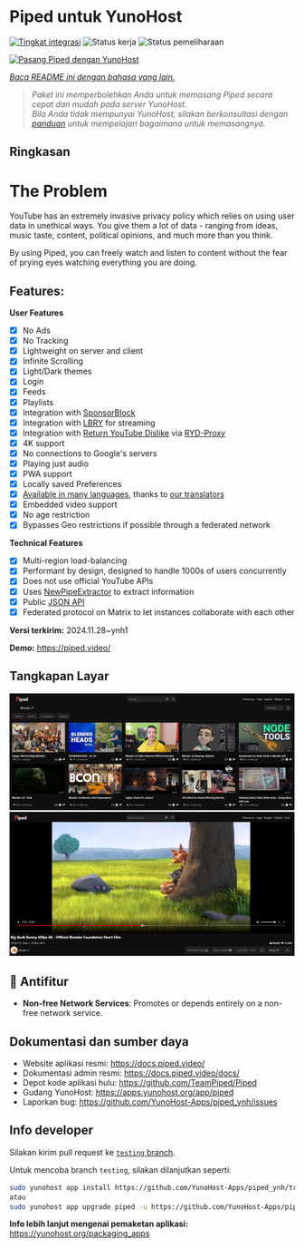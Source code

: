 <!--
N.B.: README ini dibuat secara otomatis oleh <https://github.com/YunoHost/apps/tree/master/tools/readme_generator>
Ini TIDAK boleh diedit dengan tangan.
-->

# Piped untuk YunoHost

[![Tingkat integrasi](https://apps.yunohost.org/badge/integration/piped)](https://ci-apps.yunohost.org/ci/apps/piped/)
![Status kerja](https://apps.yunohost.org/badge/state/piped)
![Status pemeliharaan](https://apps.yunohost.org/badge/maintained/piped)

[![Pasang Piped dengan YunoHost](https://install-app.yunohost.org/install-with-yunohost.svg)](https://install-app.yunohost.org/?app=piped)

*[Baca README ini dengan bahasa yang lain.](./ALL_README.md)*

> *Paket ini memperbolehkan Anda untuk memasang Piped secara cepat dan mudah pada server YunoHost.*  
> *Bila Anda tidak mempunyai YunoHost, silakan berkonsultasi dengan [panduan](https://yunohost.org/install) untuk mempelajari bagaimana untuk memasangnya.*

## Ringkasan

# The Problem

YouTube has an extremely invasive privacy policy which relies on using user data in unethical ways. You give them a lot of data - ranging from ideas, music taste, content, political opinions, and much more than you think.

By using Piped, you can freely watch and listen to content without the fear of prying eyes watching everything you are doing.

## Features:

**User Features**

-   [x] No Ads
-   [x] No Tracking
-   [x] Lightweight on server and client
-   [x] Infinite Scrolling
-   [x] Light/Dark themes
-   [x] Login
-   [x] Feeds
-   [x] Playlists
-   [x] Integration with [SponsorBlock](https://github.com/ajayyy/SponsorBlock)
-   [x] Integration with [LBRY](https://lbry.com/) for streaming
-   [x] Integration with [Return YouTube Dislike](https://returnyoutubedislike.com/) via [RYD-Proxy](https://github.com/TeamPiped/RYD-Proxy)
-   [x] 4K support
-   [x] No connections to Google's servers
-   [x] Playing just audio
-   [x] PWA support
-   [x] Locally saved Preferences
-   [x] [Available in many languages](src/locales), thanks to [our translators](https://hosted.weblate.org/projects/piped/frontend/)
-   [x] Embedded video support
-   [x] No age restriction
-   [x] Bypasses Geo restrictions if possible through a federated network

**Technical Features**

-   [x] Multi-region load-balancing
-   [x] Performant by design, designed to handle 1000s of users concurrently
-   [x] Does not use official YouTube APIs
-   [x] Uses [NewPipeExtractor](https://github.com/TeamNewPipe/NewPipeExtractor) to extract information
-   [x] Public [JSON API](https://docs.piped.video/docs/api-documentation/)
-   [x] Federated protocol on Matrix to let instances collaborate with each other

**Versi terkirim:** 2024.11.28~ynh1

**Demo:** <https://piped.video/>

## Tangkapan Layar

![Tangkapan Layar pada Piped](./doc/screenshots/channel.png)
![Tangkapan Layar pada Piped](./doc/screenshots/player.png)

## :red_circle: Antifitur

- **Non-free Network Services**: Promotes or depends entirely on a non-free network service.

## Dokumentasi dan sumber daya

- Website aplikasi resmi: <https://docs.piped.video/>
- Dokumentasi admin resmi: <https://docs.piped.video/docs/>
- Depot kode aplikasi hulu: <https://github.com/TeamPiped/Piped>
- Gudang YunoHost: <https://apps.yunohost.org/app/piped>
- Laporkan bug: <https://github.com/YunoHost-Apps/piped_ynh/issues>

## Info developer

Silakan kirim pull request ke [`testing` branch](https://github.com/YunoHost-Apps/piped_ynh/tree/testing).

Untuk mencoba branch `testing`, silakan dilanjutkan seperti:

```bash
sudo yunohost app install https://github.com/YunoHost-Apps/piped_ynh/tree/testing --debug
atau
sudo yunohost app upgrade piped -u https://github.com/YunoHost-Apps/piped_ynh/tree/testing --debug
```

**Info lebih lanjut mengenai pemaketan aplikasi:** <https://yunohost.org/packaging_apps>
